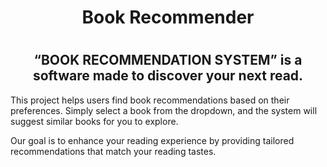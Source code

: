 <h1 align="center">Book Recommender 
        <link rel="icon" href="{{ url_for('static', filename='images/favicon.ico') }}" type="image/x-icon">
<h1/>
<h2 align="center">“BOOK RECOMMENDATION SYSTEM” is a software made to discover your next read.</h2>
<p>This project helps users find book recommendations based on their preferences. Simply select a book from the dropdown, and the system will suggest similar books for you to explore.</p>
        <p>Our goal is to enhance your reading experience by providing tailored recommendations that match your reading tastes.</p>
